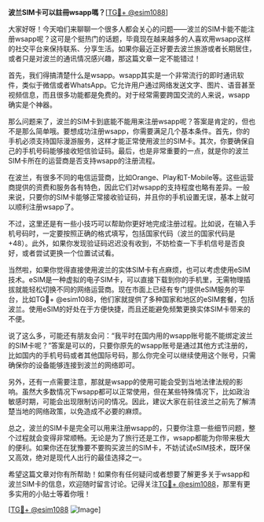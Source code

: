 **波兰SIM卡可以註冊wsapp嗎？**[[TG💪+ @esim1088](https://t.me/s/esim1088)]

大家好呀！今天咱们来聊聊一个很多人都会关心的问题——波兰的SIM卡能不能注册wsapp呢？这可是个挺热门的话题，毕竟现在越来越多的人喜欢用wsapp这样的社交平台来保持联系、分享生活。如果你最近正好要去波兰旅游或者长期居住，或者只是对波兰的通讯情况感兴趣，那这篇文章一定不能错过！

首先，我们得搞清楚什么是wsapp。wsapp其实是一个非常流行的即时通讯软件，类似于微信或者WhatsApp。它允许用户通过网络发送文字、图片、语音甚至视频信息，而且很多功能都是免费的。对于经常需要跨国交流的人来说，wsapp确实是个神器。

那么问题来了，波兰的SIM卡到底能不能用来注册wsapp呢？答案是肯定的，但也不是那么简单哦。要想成功注册wsapp，你需要满足几个基本条件。首先，你的手机必须支持国际漫游服务，这样才能正常使用波兰的SIM卡。其次，你要确保自己的手机号码能够接收短信验证码。最后，也是非常重要的一点，就是你的波兰SIM卡所在的运营商是否支持wsapp的注册流程。

在波兰，有很多不同的电信运营商，比如Orange、Play和T-Mobile等。这些运营商提供的资费和服务各有特色，因此它们对wsapp的支持程度也略有差异。一般来说，只要你的SIM卡能够正常接收验证码，并且你的手机设置无误，基本上就可以顺利注册wsapp了。

不过，这里还是有一些小技巧可以帮助你更好地完成注册过程。比如说，在输入手机号码时，一定要按照正确的格式填写，包括国家代码（波兰的国家代码是+48）。此外，如果你发现验证码迟迟没有收到，不妨检查一下手机信号是否良好，或者尝试更换一个位置试试看。

当然啦，如果你觉得直接使用波兰的实体SIM卡有点麻烦，也可以考虑使用eSIM技术。eSIM是一种虚拟的电子SIM卡，可以直接下载到你的手机里，无需物理插拔就能轻松切换不同的网络运营商。现在市面上已经有专门提供eSIM服务的平台，比如TG💪+ @esim1088，他们家就提供了多种国家和地区的eSIM套餐，包括波兰。使用eSIM的好处在于方便快捷，而且还能避免频繁更换实体SIM卡带来的不便。

说了这么多，可能还有朋友会问：“我平时在国内用的wsapp账号能不能绑定波兰的SIM卡呢？”答案是可以的，只要你原先的wsapp账号是通过其他方式注册的，比如国内的手机号码或者其他国际号码，那么你完全可以继续使用这个账号，只需确保你的设备能够连接到波兰的网络即可。

另外，还有一点需要注意，那就是wsapp的使用可能会受到当地法律法规的影响。虽然大多数情况下wsapp都可以正常使用，但在某些特殊情况下，比如政治敏感时期，可能会出现限制访问的情况。因此，建议大家在前往波兰之前先了解清楚当地的网络政策，以免造成不必要的麻烦。

总之，波兰的SIM卡是完全可以用来注册wsapp的，只要你注意一些细节问题，整个过程就会变得非常顺畅。无论是为了旅行还是工作，wsapp都能为你带来极大的便利。如果你还在犹豫要不要购买波兰的SIM卡，不妨试试eSIM技术，既环保又高效，绝对是现代人出行的最佳选择之一。

希望这篇文章对你有所帮助！如果你有任何疑问或者想要了解更多关于wsapp和波兰SIM卡的信息，欢迎随时留言讨论。记得关注[TG💪+ @esim1088](https://t.me/s/esim1088)，那里有更多实用的小贴士等着你哦！

[[TG💪+ @esim1088](https://t.me/s/esim1088) ![Image](https://i.postimg.cc/4NQfJmqS/Snipaste-2025-05-13-00-14-12.png)]